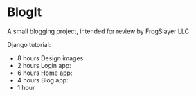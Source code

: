 # BlogIt
A small blogging project, intended for review by FrogSlayer LLC

Django tutorial:
 - 8 hours
Design images:
 - 2 hours
Login app:
 - 6 hours
Home app:
 - 4 hours
Blog app:
 - 1 hour
